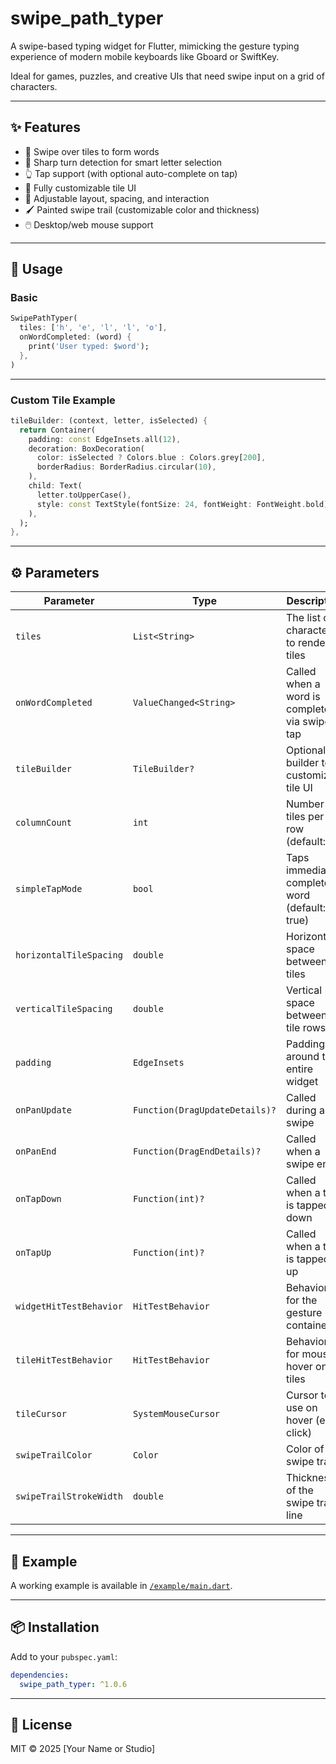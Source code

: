# swipe_path_typer

A swipe-based typing widget for Flutter, mimicking the gesture typing experience of modern mobile keyboards like Gboard or SwiftKey.

Ideal for games, puzzles, and creative UIs that need swipe input on a grid of characters.

---

## ✨ Features

- 📱 Swipe over tiles to form words
- 🔀 Sharp turn detection for smart letter selection
- 👆 Tap support (with optional auto-complete on tap)
- 🎨 Fully customizable tile UI
- 🧱 Adjustable layout, spacing, and interaction
- 🖌️ Painted swipe trail (customizable color and thickness)
- 🖱️ Desktop/web mouse support

---

## 🚀 Usage

### Basic

```dart
SwipePathTyper(
  tiles: ['h', 'e', 'l', 'l', 'o'],
  onWordCompleted: (word) {
    print('User typed: $word');
  },
)
```

---

### Custom Tile Example

```dart
tileBuilder: (context, letter, isSelected) {
  return Container(
    padding: const EdgeInsets.all(12),
    decoration: BoxDecoration(
      color: isSelected ? Colors.blue : Colors.grey[200],
      borderRadius: BorderRadius.circular(10),
    ),
    child: Text(
      letter.toUpperCase(),
      style: const TextStyle(fontSize: 24, fontWeight: FontWeight.bold),
    ),
  );
},
```

---

## ⚙️ Parameters

| Parameter                  | Type                        | Description |
|---------------------------|-----------------------------|-------------|
| `tiles`                   | `List<String>`              | The list of characters to render as tiles |
| `onWordCompleted`         | `ValueChanged<String>`      | Called when a word is completed via swipe or tap |
| `tileBuilder`             | `TileBuilder?`              | Optional builder to customize tile UI |
| `columnCount`             | `int`                       | Number of tiles per row (default: 5) |
| `simpleTapMode`           | `bool`                      | Taps immediately complete a word (default: true) |
| `horizontalTileSpacing`   | `double`                    | Horizontal space between tiles |
| `verticalTileSpacing`     | `double`                    | Vertical space between tile rows |
| `padding`                 | `EdgeInsets`                | Padding around the entire widget |
| `onPanUpdate`             | `Function(DragUpdateDetails)?` | Called during a swipe |
| `onPanEnd`                | `Function(DragEndDetails)?` | Called when a swipe ends |
| `onTapDown`               | `Function(int)?`            | Called when a tile is tapped down |
| `onTapUp`                 | `Function(int)?`            | Called when a tile is tapped up |
| `widgetHitTestBehavior`   | `HitTestBehavior`           | Behavior for the gesture container |
| `tileHitTestBehavior`     | `HitTestBehavior`           | Behavior for mouse hover on tiles |
| `tileCursor`              | `SystemMouseCursor`         | Cursor to use on hover (e.g., click) |
| `swipeTrailColor`         | `Color`                     | Color of the swipe trail |
| `swipeTrailStrokeWidth`   | `double`                    | Thickness of the swipe trail line |

---

## 🧪 Example

A working example is available in [`/example/main.dart`](example/main.dart).

---

## 📦 Installation

Add to your `pubspec.yaml`:

```yaml
dependencies:
  swipe_path_typer: ^1.0.6
```

---

## 📄 License

MIT © 2025 [Your Name or Studio]
